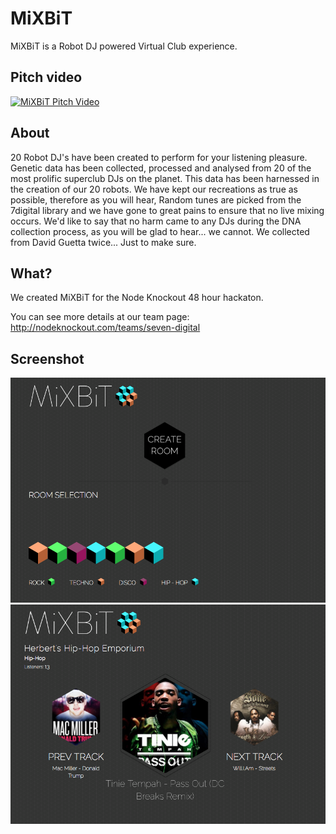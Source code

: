# MiXBiT
MiXBiT is a Robot DJ powered Virtual Club experience.

## Pitch video
[![MiXBiT Pitch Video](http://b.vimeocdn.com/ts/454/632/454632441_640.jpg)](https:/player.vimeo.com/video/79046230)

## About
20 Robot DJ's have been created to perform for your listening pleasure. Genetic data has been collected, 
processed and analysed from 20 of the most prolific superclub DJs on the planet. This data has been 
harnessed in the creation of our 20 robots. We have kept our recreations as true as possible, therefore 
as you will hear, Random tunes are picked from the 7digital library and we have gone to great pains to 
ensure that no live mixing occurs.
We'd like to say that no harm came to any DJs during the DNA collection process, as you will be glad 
to hear... we cannot. We collected from David Guetta twice... Just to make sure.

## What?
We created MiXBiT for the Node Knockout 48 hour hackaton.

You can see more details at our team page: http://nodeknockout.com/teams/seven-digital

## Screenshot
[![MiXBiT Home Screenshot](/docs/mixbit-home.png)](http://seven-digital.2013.nodeknockout.com)
[![MiXBiT Room Screenshot](/docs/mixbit-room.png)](http://seven-digital.2013.nodeknockout.com)
